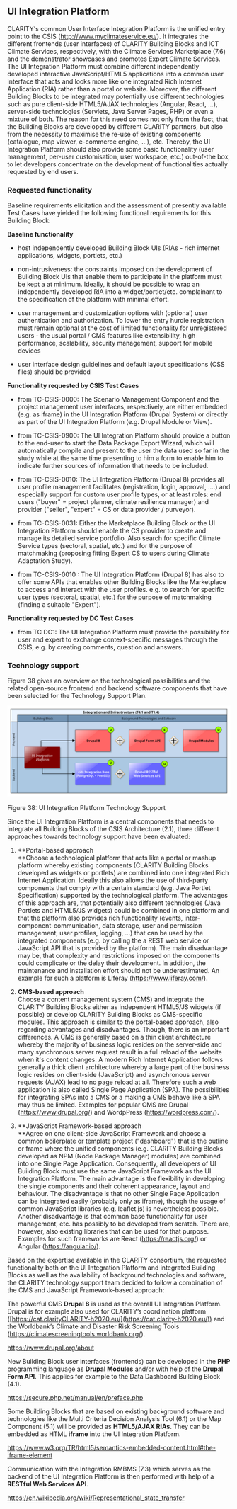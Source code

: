 ## UI Integration Platform

CLARITY's common User Interface Integration Platform is the unified entry point to the CSIS (<http://www.myclimateservice.eu/>). It integrates the different frontends (user interfaces) of CLARITY Building Blocks and ICT Climate Services, respectively, with the Climate Services Marketplace (7.6) and the demonstrator showcases and promotes Expert Climate Services. The UI Integration Platform must combine different independently developed interactive JavaScript/HTML5 applications into a common user interface that acts and looks more like one integrated Rich Internet Application (RIA) rather than a portal or website. Moreover, the different Building Blocks to be integrated may potentially use different technologies such as pure client-side HTML5/AJAX technologies (Angular, React, ...), server-side technologies (Servlets, Java Server Pages, PHP) or even a mixture of both. The reason for this need comes not only from the fact, that the Building Blocks are developed by different CLARITY partners, but also from the necessity to maximise the re-use of existing components (catalogue, map viewer, e-commerce engine, ...), etc. Thereby, the UI Integration Platform should also provide some basic functionality (user management, per-user customisation, user workspace, etc.) out-of-the box, to let developers concentrate on the development of functionalities actually requested by end users.

### Requested functionality

Baseline requirements elicitation and the assessment of presently available Test Cases have yielded the following functional requirements for this Building Block:

**Baseline functionality**

  - host independently developed Building Block UIs (RIAs - rich internet applications, widgets, portlets, etc.)

  - non-intrusiveness: the constraints imposed on the development of Building Block UIs that enable them to participate in the platform must be kept a at minimum. Ideally, it should be possible to wrap an independently developed RIA into a widget/portlet/etc. complainant to the specification of the platform with minimal effort.

  - user management and customization options with (optional) user authentication and authorization. To lower the entry hurdle registration must remain optional at the cost of limited functionality for unregistered users - the usual portal / CMS features like extensibility, high performance, scalability, security management, support for mobile devices

  - user interface design guidelines and default layout specifications (CSS files) should be provided

**Functionality requested by CSIS Test Cases**

  - from TC-CSIS-0000: The Scenario Management Component and the project management user interfaces, respectively, are either embedded (e.g. as iframe) in the UI Integration Platform (Drupal System) or directly as part of the UI Integration Platform (e.g. Drupal Module or View).

  - from TC-CSIS-0900: The UI Integration Platform should provide a button to the end-user to start the Data Package Export Wizard, which will automatically compile and present to the user the data used so far in the study while at the same time presenting to him a form to enable him to indicate further sources of information that needs to be included.

  - from TC-CSIS-0010: The UI Integration Platform (Drupal 8) provides all user profile management facilitates (registration, login, approval, ....) and especially support for custom user profile types, or at least roles: end users ("buyer" = project planner, climate resilience manager) and provider ("seller", "expert" = CS or data provider / purveyor).

  - from TC-CSIS-0031: Either the Marketplace Building Block or the UI Integration Platform should enable the CS provider to create and manage its detailed service portfolio. Also search for specific Climate Service types (sectoral, spatial, etc.) and for the purpose of matchmaking (proposing fitting Expert CS to users during Climate Adaptation Study).

  - from TC-CSIS-0010 : The UI Integration Platform (Drupal 8) has also to offer some APIs that enables other Building Blocks like the Marketplace to access and interact with the user profiles. e.g. to search for specific user types (sectoral, spatial, etc.) for the purpose of matchmaking (finding a suitable "Expert").

**Functionality requested by DC Test Cases**

  - from TC DC1: The UI Integration Platform must provide the possibility for user and expert to exchange context-specific messages through the CSIS, e.g. by creating comments, question and answers.

### Technology support

Figure 38 gives an overview on the technological possibilities and the related open-source frontend and backend software components that have been selected for the Technology Support Plan.

![](./media/BB-UI-Integration-Platform.svg)

Figure 38: UI Integration Platform Technology Support

Since the UI Integration Platform is a central components that needs to integrate all Building Blocks of the CSIS Architecture (2.1), three different approaches towards technology support have been evaluated:

1)  **Portal-based approach  
    **Choose a technological platform that acts like a portal or mashup platform whereby existing components (CLARITY Building Blocks developed as widgets or portlets) are combined into one integrated Rich Internet Application. Ideally this also allows the use of third-party components that comply with a certain standard (e.g. Java Portlet Specification) supported by the technological platform. The advantages of this approach are, that potentially also different technologies (Java Portlets and HTML5/JS widgets) could be combined in one platform and that the platform also provides rich functionality (events, inter-component-communication, data storage, user and permission management, user profiles, logging, ...) that can be used by the integrated components (e.g. by calling the a REST web service or JavaScript API that is provided by the platform). The main disadvantage may be, that complexity and restrictions imposed on the components could complicate or the delay their development. In addition, the maintenance and installation effort should not be underestimated. An example for such a platform is Liferay (<https://www.liferay.com/>).

2)  **CMS-based approach**  
    Choose a content management system (CMS) and integrate the CLARITY Building Blocks either as independent HTML5/JS widgets (if possible) or develop CLARITY Building Blocks as CMS-specific modules. This approach is similar to the portal-based approach, also regarding advantages and disadvantages. Though, there is an important differences. A CMS is generally based on a thin client architecture whereby the majority of business logic resides on the server-side and many synchronous server request result in a full reload of the website when it's content changes. A modern Rich Internet Application follows generally a thick client architecture whereby a large part of the business logic resides on client-side (JavaScript) and asynchronous server requests (AJAX) lead to no page reload at all. Therefore such a web application is also called Single Page Application (SPA). The possibilities for integrating SPAs into a CMS or a making a CMS behave like a SPA may thus be limited. Examples for popular CMS are Drupal (<https://www.drupal.org/>) and WordpPress (<https://wordpress.com/>).

3)  **JavaScript Framework-based approach  
    **Agree on one client-side JavaScript Framework and choose a common boilerplate or template project ("dashboard") that is the outline or frame where the unified components (e.g. CLARITY Building Blocks developed as NPM (Node Package Manager) modules) are combined into one Single Page Application. Consequently, all developers of UI Building Block must use the same JavaScript Framework as the UI Integration Platform. The main advantage is the flexibility in developing the single components and their coherent appearance, layout and behaviour. The disadvantage is that no other Single Page Application can be integrated easily (probably only as iframe), though the usage of common JavaScript libraries (e.g. leaflet.js) is nevertheless possible. Another disadvantage is that common base functionality for user management, etc. has possibly to be developed from scratch. There are, however, also existing libraries that can be used for that purpose. Examples for such frameworks are React (<https://reactjs.org/>) or Angular (<https://angular.io/>).

Based on the expertise available in the CLARITY consortium, the requested functionality both on the UI Integration Platform and integrated Building Blocks as well as the availability of background technologies and software, the CLARITY technology support team decided to follow a combination of the CMS and JavaScript Framework-based approach:

The powerful CMS **Drupal 8** is used as the overall UI Integration Platform. Drupal is for example also used for CLARITY’s coordination platform ([https://cat.clarityCLARITY-h2020.eu/](https://cat.clarity-h2020.eu/)) and the Worldbank’s Climate and Disaster Risk Screening Tools (<https://climatescreeningtools.worldbank.org/>).

<https://www.drupal.org/about>

New Building Block user interfaces (frontends) can be developed in the **PHP** programming language as **Drupal Modules** and/or with help of the **Drupal Form API**. This applies for example to the Data Dashboard Building Block (4.1).

<https://secure.php.net/manual/en/preface.php>

Some Building Blocks that are based on existing background software and technologies like the Multi Criteria Decision Analysis Tool (6.1) or the Map Component (5.1) will be provided as **HTML5/AJAX RIAs**. They can be embedded as HTML **iframe** into the UI Integration Platform.

<https://www.w3.org/TR/html5/semantics-embedded-content.html#the-iframe-element>

Communication with the Integration RMBMS (7.3) which serves as the backend of the UI Integration Platform is then performed with help of a **RESTful Web Services API**.

<https://en.wikipedia.org/wiki/Representational_state_transfer>